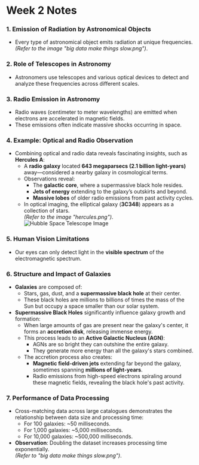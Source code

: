 # **Week 2 Notes**

### 1. **Emission of Radiation by Astronomical Objects**  
- Every type of astronomical object emits radiation at unique frequencies.  
  *(Refer to the image "big data make things slow.png")*.  

### 2. **Role of Telescopes in Astronomy**  
- Astronomers use telescopes and various optical devices to detect and analyze these frequencies across different scales.  

### 3. **Radio Emission in Astronomy**  
- Radio waves (centimeter to meter wavelengths) are emitted when electrons are accelerated in magnetic fields.  
- These emissions often indicate massive shocks occurring in space.  

### 4. **Example: Optical and Radio Observation**  
- Combining optical and radio data reveals fascinating insights, such as **Hercules A**:  
  - A **radio galaxy** located **643 megaparsecs (2.1 billion light-years)** away—considered a nearby galaxy in cosmological terms.  
  - Observations reveal:  
    - The **galactic core**, where a supermassive black hole resides.  
    - **Jets of energy** extending to the galaxy’s outskirts and beyond.  
    - **Massive lobes** of older radio emissions from past activity cycles.  
  - In optical imaging, the elliptical galaxy (**3C348**) appears as a collection of stars.  
  *(Refer to the image "hercules.png")*.
![Hubble Space Telescope Image](https://stsci-opo.org/STScI-01EVVCY4ZEANB23E8VBCZVGVSR.jpg)


### 5. **Human Vision Limitations**  
- Our eyes can only detect light in the **visible spectrum** of the electromagnetic spectrum.  

### 6. **Structure and Impact of Galaxies**  
- **Galaxies** are composed of:  
  - Stars, gas, dust, and a **supermassive black hole** at their center.  
  - These black holes are millions to billions of times the mass of the Sun but occupy a space smaller than our solar system.  
- **Supermassive Black Holes** significantly influence galaxy growth and formation:  
  - When large amounts of gas are present near the galaxy's center, it forms an **accretion disk**, releasing immense energy.  
  - This process leads to an **Active Galactic Nucleus (AGN)**:  
    - AGNs are so bright they can outshine the entire galaxy.  
    - They generate more energy than all the galaxy's stars combined.  
  - The accretion process also creates:  
    - **Magnetic field-driven jets** extending far beyond the galaxy, sometimes spanning **millions of light-years**.  
    - Radio emissions from high-speed electrons spiraling around these magnetic fields, revealing the black hole's past activity.  

### 7. **Performance of Data Processing**  
- Cross-matching data across large catalogues demonstrates the relationship between data size and processing time:  
  - For 100 galaxies: ~50 milliseconds.  
  - For 1,000 galaxies: ~5,000 milliseconds.  
  - For 10,000 galaxies: ~500,000 milliseconds.  
- **Observation**: Doubling the dataset increases processing time exponentially.  
  *(Refer to "big data make things slow.png")*.  
